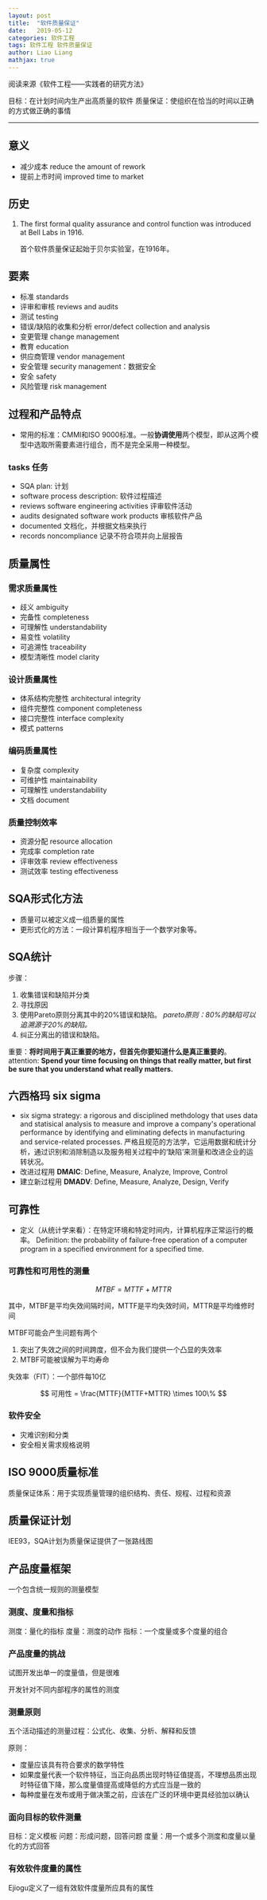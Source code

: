 ```yaml
---
layout: post
title:  "软件质量保证"
date:   2019-05-12
categories: 软件工程
tags: 软件工程 软件质量保证
author: Liao Liang
mathjax: true
---
```


阅读来源《软件工程——实践者的研究方法》

目标：在计划时间内生产出高质量的软件
质量保证：使组织在恰当的时间以正确的方式做正确的事情

--- --- ---

## 意义

* 减少成本 reduce the amount of rework
* 提前上市时间 improved time to market

## 历史

1. The first formal quality assurance and control function was introduced at Bell Labs in 1916.

   首个软件质量保证起始于贝尔实验室，在1916年。

## 要素

* 标准 standards
* 评审和审核 reviews and audits
* 测试 testing
* 错误/缺陷的收集和分析 error/defect collection and analysis
* 变更管理 change management
* 教育 education
* 供应商管理 vendor management
* 安全管理 security management：数据安全
* 安全 safety
* 风险管理 risk management

## 过程和产品特点

* 常用的标准：CMMI和ISO 9000标准。一般**协调使用**两个模型，即从这两个模型中选取所需要素进行组合，而不是完全采用一种模型。

### tasks 任务

* SQA plan: 计划
* software process description: 软件过程描述
* reviews software engineering activities 评审软件活动
* audits designated software work products 审核软件产品
* documented 文档化，并根据文档来执行
* records noncompliance 记录不符合项并向上层报告

## 质量属性

### 需求质量属性

* 歧义 ambiguity
* 完备性 completeness
* 可理解性 understandability
* 易变性 volatility
* 可追溯性 traceability
* 模型清晰性 model clarity

### 设计质量属性

* 体系结构完整性 architectural integrity
* 组件完整性 component completeness
* 接口完整性 interface complexity
* 模式 patterns

### 编码质量属性

* 复杂度 complexity
* 可维护性 maintainability
* 可理解性 understandability
* 文档 document

### 质量控制效率

* 资源分配 resource allocation
* 完成率 completion rate
* 评审效率 review effectiveness
* 测试效率 testing effectiveness

## SQA形式化方法

* 质量可以被定义成一组质量的属性
* 更形式化的方法：一段计算机程序相当于一个数学对象等。

## SQA统计

步骤：

1. 收集错误和缺陷并分类
2. 寻找原因
3. 使用Pareto原则分离其中的20%错误和缺陷。
_pareto原则：80%的缺陷可以追溯源于20%的缺陷。_
4. 纠正分离出的错误和缺陷。

重要：**将时间用于真正重要的地方，但首先你要知道什么是真正重要的**。
attention: **Spend your time focusing on things that really matter, but first be sure that you understand what really matters.**

## 六西格玛 six sigma

* six sigma strategy: a rigorous and disciplined methdology that uses data and statisical analysis to measure and improve a company's operational performance by identifying and eliminating defects in manufacturing and service-related processes.
严格且规范的方法学，它运用数据和统计分析，通过识别和消除制造以及服务相关过程中的‘缺陷’来测量和改进企业的运转状况。
* 改进过程用 **DMAIC**: Define, Measure, Analyze, Improve, Control
* 建立新过程用 **DMADV**: Define, Measure, Analyze, Design, Verify

## 可靠性

* 定义（从统计学来看）：在特定环境和特定时间内，计算机程序正常运行的概率。
Definition: the probability of failure-free operation of a computer program in a specified environment for a specified time.

### 可靠性和可用性的测量

$$
MTBF=MTTF+MTTR
$$

其中，MTBF是平均失效间隔时间，MTTF是平均失效时间，MTTR是平均维修时间

MTBF可能会产生问题有两个

1. 突出了失效之间的时间跨度，但不会为我们提供一个凸显的失效率
2. MTBF可能被误解为平均寿命

失效率（FIT）：一个部件每10亿

$$
可用性 = \frac{MTTF}{MTTF+MTTR} \times 100\%
$$

### 软件安全

* 灾难识别和分类
* 安全相关需求规格说明

## ISO 9000质量标准

质量保证体系：用于实现质量管理的组织结构、责任、规程、过程和资源

## 质量保证计划

IEE93，SQA计划为质量保证提供了一张路线图

## 产品度量框架

一个包含统一规则的测量模型

### 测度、度量和指标

测度：量化的指标
度量：测度的动作
指标：一个度量或多个度量的组合

### 产品度量的挑战

试图开发出单一的度量值，但是很难

开发针对不同内部程序的属性的测度

### 测量原则

五个活动描述的测量过程：公式化、收集、分析、解释和反馈

原则：

* 度量应该具有符合要求的数学特性
* 如果度量代表一个软件特征，当正向品质出现时特征值提高，不理想品质出现时特征值下降，那么度量值提高或降低的方式应当是一致的
* 每种度量在发布或用于做决策之前，应该在广泛的环境中更具经验加以确认

### 面向目标的软件测量

目标：定义模板
问题：形成问题，回答问题
度量：用一个或多个测度和度量以量化的方式回答

### 有效软件度量的属性

Ejiogu定义了一组有效软件度量所应具有的属性